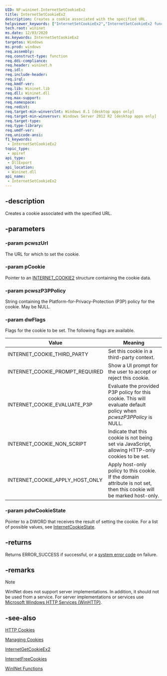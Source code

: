 ```yaml
---
UID: NF:wininet.InternetSetCookieEx2
title: InternetSetCookieEx2
description: Creates a cookie associated with the specified URL.
helpviewer_keywords: ["InternetSetCookieEx2","InternetSetCookieEx2 function [WinINet]","_win32_internetsetcookieex2","wininet.internetsetcookieex2","wininet/InternetSetCookieEx2"]
tech.root: wininet
ms.date: 12/03/2020
ms.keywords: InternetSetCookieEx2
targetos: Windows
ms.prod: windows
req.assembly: 
req.construct-type: function
req.ddi-compliance: 
req.header: wininet.h
req.idl: 
req.include-header: 
req.irql: 
req.kmdf-ver: 
req.lib: Wininet.lib
req.dll: Wininet.dll
req.max-support: 
req.namespace: 
req.redist: 
req.target-min-winverclnt: Windows 8.1 [desktop apps only]
req.target-min-winversvr: Windows Server 2012 R2 [desktop apps only]
req.target-type: 
req.type-library: 
req.umdf-ver: 
req.unicode-ansi: 
f1_keywords:
 - InternetSetCookieEx2
topic_type:
 - apiref
api_type:
 - DllExport
api_location:
 - Wininet.dll
api_name:
 - InternetSetCookieEx2
---
```


## -description

Creates a cookie associated with the specified URL.

## -parameters

### -param pcwszUrl

The URL for which to set the cookie.

### -param pCookie

Pointer to an [INTERNET\_COOKIE2](ns-wininet-internet_cookie2.md) structure containing the cookie data.

### -param pcwszP3PPolicy

String containing the Platform-for-Privacy-Protection (P3P) policy for the cookie. May be NULL.

### -param dwFlags

Flags for the cookie to be set. The following flags are available.

| Value | Meaning |
|-------|---------|
| INTERNET_COOKIE_THIRD_PARTY | Set this cookie in a third-party context. |
| INTERNET_COOKIE_PROMPT_REQUIRED | Show a UI prompt for the user to accept or reject this cookie. |
| INTERNET_COOKIE_EVALUATE_P3P | Evaluate the provided P3P policy for this cookie. This will evaluate default policy when *pcwszP3PPolicy* is NULL. |
| INTERNET_COOKIE_NON_SCRIPT | Indicate that this cookie is not being set via JavaScript, allowing HTTP-only cookies to be set. |
| INTERNET_COOKIE_APPLY_HOST_ONLY | Apply host-only policy to this cookie. If the domain attribute is not set, then this cookie will be marked host-only. |

### -param pdwCookieState

Pointer to a DWORD that receives the result of setting the cookie. For a list of possible values, see [InternetCookieState](/windows/desktop/wininet/ne-wininet.internetcookiestate).

## -returns

Returns ERROR_SUCCESS if successful, or a [system error code](/windows/desktop/debug/system-error-codes) on failure.

## -remarks

> [!NOTE]
> WinINet does not support server implementations. In addition, it should not be used from a service. For server implementations or services use [Microsoft Windows HTTP Services (WinHTTP)](/windows/desktop/winhttp/winhttp-start-page).

## -see-also

[HTTP Cookies](/windows/win32/wininet/http-cookies)

[Managing Cookies](/windows/win32/wininet/managing-cookies)

[InternetGetCookieEx2](nf-wininet-internetgetcookieex2.md)

[InternetFreeCookies](nf-wininet-internetfreecookies.md)

[WinINet Functions](/windows/win32/wininet/wininet-functions)